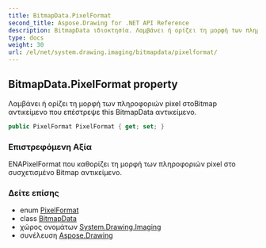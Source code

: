 ```yaml
---
title: BitmapData.PixelFormat
second_title: Aspose.Drawing for .NET API Reference
description: BitmapData ιδιοκτησία. Λαμβάνει ή ορίζει τη μορφή των πληροφοριών pixel στοBitmap αντικείμενο που επέστρεψε this BitmapData αντικείμενο.
type: docs
weight: 30
url: /el/net/system.drawing.imaging/bitmapdata/pixelformat/
---
```

## BitmapData.PixelFormat property

Λαμβάνει ή ορίζει τη μορφή των πληροφοριών pixel στοBitmap αντικείμενο που επέστρεψε this BitmapData αντικείμενο.

```csharp
public PixelFormat PixelFormat { get; set; }
```

### Επιστρεφόμενη Αξία

ΕΝΑPixelFormat που καθορίζει τη μορφή των πληροφοριών pixel στο συσχετισμένο Bitmap αντικείμενο.

### Δείτε επίσης

* enum [PixelFormat](../../pixelformat/)
* class [BitmapData](../)
* χώρος ονομάτων [System.Drawing.Imaging](../../bitmapdata/)
* συνέλευση [Aspose.Drawing](../../../)


